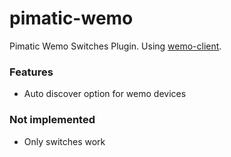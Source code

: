 pimatic-wemo
=======================

Pimatic Wemo Switches Plugin.
Using [wemo-client](https://github.com/timonreinhard/wemo-client).


### Features
* Auto discover option for wemo devices 

### Not implemented
* Only switches work 
